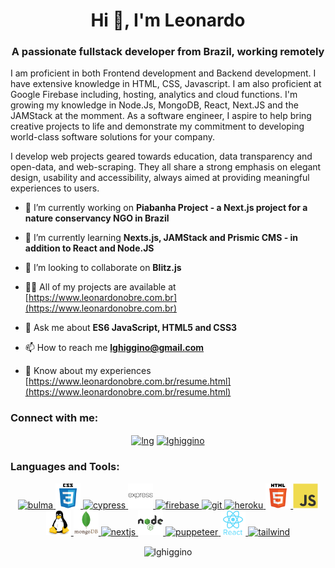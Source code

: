 <h1 align="center">Hi 👋, I'm Leonardo</h1>
<h3 align="center">A passionate fullstack developer from Brazil, working remotely</h3>

I am proficient in both Frontend development and Backend development. I have extensive knowledge in HTML, CSS, Javascript. I am also proficient at Google Firebase including, hosting, analytics and cloud functions. I'm growing my knowledge in Node.Js, MongoDB, React, Next.JS and the JAMStack at the momment. As a software engineer, I aspire to help bring creative projects to life and demonstrate my commitment to developing world-class software solutions for your company.

I develop web projects geared towards education, data transparency and open-data,  and web-scraping.  They all share a strong emphasis on elegant design, usability and accessibility, always aimed at providing meaningful experiences to users.

- 🔭 I’m currently working on **Piabanha Project - a Next.js project for a nature conservancy NGO in Brazil**

- 🌱 I’m currently learning **Nexts.js, JAMStack and Prismic CMS - in addition to React and Node.JS**

- 👯 I’m looking to collaborate on **Blitz.js**

- 👨‍💻 All of my projects are available at [https://www.leonardonobre.com.br](https://www.leonardonobre.com.br)

- 💬 Ask me about **ES6 JavaScript, HTML5 and CSS3**

- 📫 How to reach me **lghiggino@gmail.com**

- 📄 Know about my experiences [https://www.leonardonobre.com.br/resume.html](https://www.leonardonobre.com.br/resume.html)

<h3 align="left">Connect with me:</h3>
<p align="center">
<a href="https://twitter.com/lng" target="blank"><img align="center" src="https://cdn.jsdelivr.net/npm/simple-icons@3.0.1/icons/twitter.svg" alt="lng" height="30" width="40" /></a>
<a href="https://linkedin.com/in/lghiggino" target="blank"><img align="center" src="https://cdn.jsdelivr.net/npm/simple-icons@3.0.1/icons/linkedin.svg" alt="lghiggino" height="30" width="40" /></a>
</p>

<h3 align="left">Languages and Tools:</h3>
<p align="center"> 
  <a href="https://bulma.io/" target="_blank"> 
    <img src="https://raw.githubusercontent.com/gilbarbara/logos/804dc257b59e144eaca5bc6ffd16949752c6f789/logos/bulma.svg" alt="bulma" width="40" height="40"/>    </a> 
  <a href="https://www.w3schools.com/css/" target="_blank"> 
    <img src="https://raw.githubusercontent.com/devicons/devicon/master/icons/css3/css3-original-wordmark.svg" alt="css3" width="40" height="40"/> 
  </a> 
  <a href="https://www.cypress.io" target="_blank"> 
    <img src="https://raw.githubusercontent.com/simple-icons/simple-icons/6e46ec1fc23b60c8fd0d2f2ff46db82e16dbd75f/icons/cypress.svg" alt="cypress" width="40" height="40"/> 
  </a> 
  <a href="https://expressjs.com" target="_blank"> 
    <img src="https://raw.githubusercontent.com/devicons/devicon/master/icons/express/express-original-wordmark.svg" alt="express" width="40" height="40"/> 
  </a> 
  <a href="https://firebase.google.com/" target="_blank"> 
    <img src="https://www.vectorlogo.zone/logos/firebase/firebase-icon.svg" alt="firebase" width="40" height="40"/> 
  </a> 
  <a href="https://git-scm.com/" target="_blank"> 
    <img src="https://www.vectorlogo.zone/logos/git-scm/git-scm-icon.svg" alt="git" width="40" height="40"/> 
  </a> 
  <a href="https://heroku.com" target="_blank"> 
    <img src="https://www.vectorlogo.zone/logos/heroku/heroku-icon.svg" alt="heroku" width="40" height="40"/> 
  </a> 
  <a href="https://www.w3.org/html/" target="_blank"> 
    <img src="https://raw.githubusercontent.com/devicons/devicon/master/icons/html5/html5-original-wordmark.svg" alt="html5" width="40" height="40"/> 
  </a> 
  <a href="https://developer.mozilla.org/en-US/docs/Web/JavaScript" target="_blank"> 
    <img src="https://raw.githubusercontent.com/devicons/devicon/master/icons/javascript/javascript-original.svg" alt="javascript" width="40" height="40"/> 
  </a> 
  <a href="https://www.linux.org/" target="_blank"> 
    <img src="https://raw.githubusercontent.com/devicons/devicon/master/icons/linux/linux-original.svg" alt="linux" width="40" height="40"/> 
  </a> 
  <a href="https://www.mongodb.com/" target="_blank"> 
    <img src="https://raw.githubusercontent.com/devicons/devicon/master/icons/mongodb/mongodb-original-wordmark.svg" alt="mongodb" width="40" height="40"/> 
  </a> 
  <a href="https://nextjs.org/" target="_blank"> 
    <img src="https://cdn.worldvectorlogo.com/logos/nextjs-3.svg" alt="nextjs" width="40" height="40"/> 
  </a> 
  <a href="https://nodejs.org" target="_blank"> 
    <img src="https://raw.githubusercontent.com/devicons/devicon/master/icons/nodejs/nodejs-original-wordmark.svg" alt="nodejs" width="40" height="40"/> 
  </a> 
  <a href="https://github.com/puppeteer/puppeteer" target="_blank"> 
    <img src="https://www.vectorlogo.zone/logos/pptrdev/pptrdev-official.svg" alt="puppeteer" width="40" height="40"/> 
  </a> 
  <a href="https://reactjs.org/" target="_blank"> 
    <img src="https://raw.githubusercontent.com/devicons/devicon/master/icons/react/react-original-wordmark.svg" alt="react" width="40" height="40"/> 
  </a> 
  <a href="https://tailwindcss.com/" target="_blank"> 
    <img src="https://www.vectorlogo.zone/logos/tailwindcss/tailwindcss-icon.svg" alt="tailwind" width="40" height="40"/> 
  </a> 
</p>

<p align="center"><img align="center" src="https://github-readme-stats.vercel.app/api/top-langs?username=lghiggino&show_icons=true&locale=en&layout=compact" alt="lghiggino" /></p>

<!-- <p align="center" ><img align="center"  src="https://github-readme-streak-stats.herokuapp.com/?user=lghiggino&" alt="lghiggino" /></p>-->
